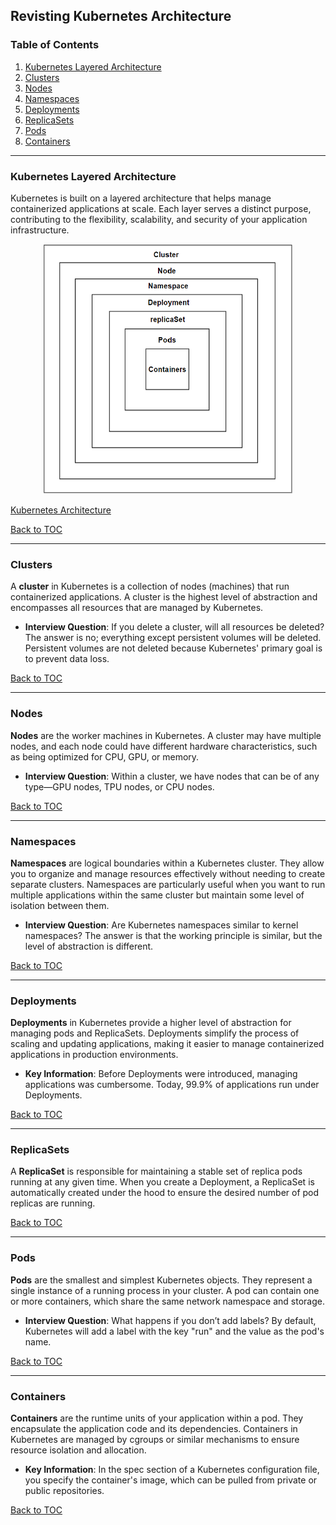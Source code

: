 ## Revisting Kubernetes Architecture

### Table of Contents

1. [Kubernetes Layered Architecture](#introduction-to-kubernetes-architecture)
2. [Clusters](#clusters)
3. [Nodes](#nodes)
4. [Namespaces](#namespaces)
5. [Deployments](#deployments)
6. [ReplicaSets](#replicasets)
7. [Pods](#pods)
8. [Containers](#containers)

---

### Kubernetes Layered Architecture

Kubernetes is built on a layered architecture that helps manage containerized applications at scale. Each layer serves a distinct purpose, contributing to the flexibility, scalability, and security of your application infrastructure.

<div style="text-align: center;">
  <img src="../../pics/container-pod-rs-deployment-ns-node-cluster.png" alt="Kubernetes Layered Architecture" style="width: 400px; height: 400px;">
</div>


[Kubernetes Architecture](https://kubernetes.io/docs/concepts/overview/components/)

[Back to TOC](#table-of-contents)

---

### Clusters

A **cluster** in Kubernetes is a collection of nodes (machines) that run containerized applications. A cluster is the highest level of abstraction and encompasses all resources that are managed by Kubernetes.

- **Interview Question**: If you delete a cluster, will all resources be deleted? The answer is no; everything except persistent volumes will be deleted. Persistent volumes are not deleted because Kubernetes' primary goal is to prevent data loss.

[Back to TOC](#table-of-contents)

---

### Nodes

**Nodes** are the worker machines in Kubernetes. A cluster may have multiple nodes, and each node could have different hardware characteristics, such as being optimized for CPU, GPU, or memory.

- **Interview Question**: Within a cluster, we have nodes that can be of any type—GPU nodes, TPU nodes, or CPU nodes. 

[Back to TOC](#table-of-contents)

---

### Namespaces

**Namespaces** are logical boundaries within a Kubernetes cluster. They allow you to organize and manage resources effectively without needing to create separate clusters. Namespaces are particularly useful when you want to run multiple applications within the same cluster but maintain some level of isolation between them.

- **Interview Question**: Are Kubernetes namespaces similar to kernel namespaces? The answer is that the working principle is similar, but the level of abstraction is different.

[Back to TOC](#table-of-contents)

---

### Deployments

**Deployments** in Kubernetes provide a higher level of abstraction for managing pods and ReplicaSets. Deployments simplify the process of scaling and updating applications, making it easier to manage containerized applications in production environments.

- **Key Information**: Before Deployments were introduced, managing applications was cumbersome. Today, 99.9% of applications run under Deployments.

[Back to TOC](#table-of-contents)

---

### ReplicaSets

A **ReplicaSet** is responsible for maintaining a stable set of replica pods running at any given time. When you create a Deployment, a ReplicaSet is automatically created under the hood to ensure the desired number of pod replicas are running.

[Back to TOC](#table-of-contents)

---

### Pods

**Pods** are the smallest and simplest Kubernetes objects. They represent a single instance of a running process in your cluster. A pod can contain one or more containers, which share the same network namespace and storage.

- **Interview Question**: What happens if you don’t add labels? By default, Kubernetes will add a label with the key "run" and the value as the pod's name.

[Back to TOC](#table-of-contents)

---

### Containers

**Containers** are the runtime units of your application within a pod. They encapsulate the application code and its dependencies. Containers in Kubernetes are managed by cgroups or similar mechanisms to ensure resource isolation and allocation.

- **Key Information**: In the spec section of a Kubernetes configuration file, you specify the container's image, which can be pulled from private or public repositories.

[Back to TOC](#table-of-contents)
